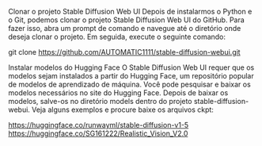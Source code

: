 Clonar o projeto Stable Diffusion Web UI
Depois de instalarmos o Python e o Git, podemos clonar o projeto Stable Diffusion Web UI do GitHub. Para fazer isso, abra um prompt de comando e navegue até o diretório onde deseja clonar o projeto. Em seguida, execute o seguinte comando: 

git clone https://github.com/AUTOMATIC1111/stable-diffusion-webui.git 

Instalar modelos do Hugging Face
O Stable Diffusion Web UI requer que os modelos sejam instalados a partir do Hugging Face, um repositório popular de modelos de aprendizado de máquina. Você pode pesquisar e baixar os modelos necessários no site do Hugging Face. Depois de baixar os modelos, salve-os no diretório models dentro do projeto stable-diffusion-webui. Veja alguns exemplos e procure baixe os arquivos ckpt: 

https://huggingface.co/runwayml/stable-diffusion-v1-5
https://huggingface.co/SG161222/Realistic_Vision_V2.0
